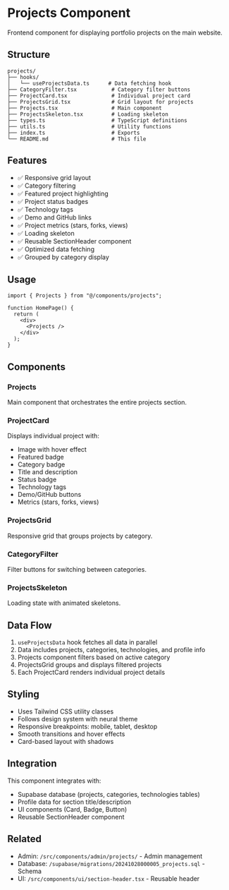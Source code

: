 # Projects Component

Frontend component for displaying portfolio projects on the main website.

## Structure

```
projects/
├── hooks/
│   └── useProjectsData.ts      # Data fetching hook
├── CategoryFilter.tsx           # Category filter buttons
├── ProjectCard.tsx              # Individual project card
├── ProjectsGrid.tsx             # Grid layout for projects
├── Projects.tsx                 # Main component
├── ProjectsSkeleton.tsx         # Loading skeleton
├── types.ts                     # TypeScript definitions
├── utils.ts                     # Utility functions
├── index.ts                     # Exports
└── README.md                    # This file
```

## Features

- ✅ Responsive grid layout
- ✅ Category filtering
- ✅ Featured project highlighting
- ✅ Project status badges
- ✅ Technology tags
- ✅ Demo and GitHub links
- ✅ Project metrics (stars, forks, views)
- ✅ Loading skeleton
- ✅ Reusable SectionHeader component
- ✅ Optimized data fetching
- ✅ Grouped by category display

## Usage

```tsx
import { Projects } from "@/components/projects";

function HomePage() {
  return (
    <div>
      <Projects />
    </div>
  );
}
```

## Components

### Projects

Main component that orchestrates the entire projects section.

### ProjectCard

Displays individual project with:

- Image with hover effect
- Featured badge
- Category badge
- Title and description
- Status badge
- Technology tags
- Demo/GitHub buttons
- Metrics (stars, forks, views)

### ProjectsGrid

Responsive grid that groups projects by category.

### CategoryFilter

Filter buttons for switching between categories.

### ProjectsSkeleton

Loading state with animated skeletons.

## Data Flow

1. `useProjectsData` hook fetches all data in parallel
2. Data includes projects, categories, technologies, and profile info
3. Projects component filters based on active category
4. ProjectsGrid groups and displays filtered projects
5. Each ProjectCard renders individual project details

## Styling

- Uses Tailwind CSS utility classes
- Follows design system with neural theme
- Responsive breakpoints: mobile, tablet, desktop
- Smooth transitions and hover effects
- Card-based layout with shadows

## Integration

This component integrates with:

- Supabase database (projects, categories, technologies tables)
- Profile data for section title/description
- UI components (Card, Badge, Button)
- Reusable SectionHeader component

## Related

- Admin: `/src/components/admin/projects/` - Admin management
- Database: `/supabase/migrations/20241028000005_projects.sql` - Schema
- UI: `/src/components/ui/section-header.tsx` - Reusable header
